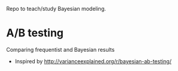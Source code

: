 Repo to teach/study Bayesian modeling.

# A/B testing
Comparing frequentist and Bayesian results
- Inspired by http://varianceexplained.org/r/bayesian-ab-testing/